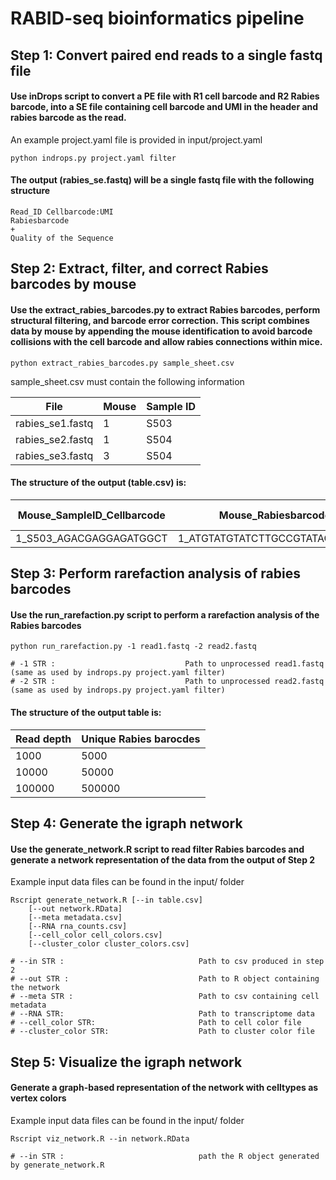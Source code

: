 # RABID-seq bioinformatics pipeline

## Step 1: Convert paired end reads to a single fastq file

#### Use inDrops script to convert a PE file with R1 cell barcode and R2 Rabies barcode, into a SE file containing cell barcode and UMI in the header and rabies barcode as the read.

An example project.yaml file is provided in input/project.yaml 

    python indrops.py project.yaml filter 
      
#### The output (rabies_se.fastq) will be a single fastq file with the following structure
    
    Read_ID Cellbarcode:UMI  
    Rabiesbarcode  
    +  
    Quality of the Sequence  

## Step 2: Extract, filter, and correct Rabies barcodes by mouse
#### Use the extract_rabies_barcodes.py to extract Rabies barcodes, perform structural filtering, and barcode error correction. This script combines data by mouse by appending the mouse identification to avoid barcode collisions with the cell barcode and allow rabies connections within mice. 
	
	python extract_rabies_barcodes.py sample_sheet.csv

sample_sheet.csv must contain the following information

File | Mouse | Sample ID
-----|------ | ---------
rabies_se1.fastq | 1 | S503
rabies_se2.fastq | 1 | S504
rabies_se3.fastq | 3 | S504

#### The structure of the output (table.csv) is: 

Mouse_SampleID_Cellbarcode | Mouse_Rabiesbarcode            | UMI counts
-------------------------- | ------------------------------ | --------------
1_S503_AGACGAGGAGATGGCT	   | 1_ATGTATGTATCTTGCCGTATACATGCAG | 29

## Step 3: Perform rarefaction analysis of rabies barcodes
#### Use the run_rarefaction.py script to perform a rarefaction analysis of the Rabies barcodes

	python run_rarefaction.py -1 read1.fastq -2 read2.fastq
	
	# -1 STR :                             Path to unprocessed read1.fastq (same as used by indrops.py project.yaml filter)
	# -2 STR :                             Path to unprocessed read2.fastq (same as used by indrops.py project.yaml filter)
	
#### The structure of the output table is: 
Read depth | Unique Rabies barocdes
------------ | ------------- 
1000 | 5000
10000 | 50000
100000 | 500000


## Step 4: Generate the igraph network 
#### Use the generate_network.R script to read filter Rabies barcodes and generate a network representation of the data from the output of Step 2 

Example input data files can be found in the input/ folder

	Rscript generate_network.R [--in table.csv] 
		[--out network.RData]
		[--meta metadata.csv]
		[--RNA rna_counts.csv] 
		[--cell_color cell_colors.csv]
		[--cluster_color cluster_colors.csv]

	# --in STR :                              Path to csv produced in step 2
	# --out STR :                             Path to R object containing the network 
	# --meta STR :                            Path to csv containing cell metadata
	# --RNA STR:                              Path to transcriptome data
	# --cell_color STR:                       Path to cell color file
	# --cluster_color STR:                    Path to cluster color file

## Step 5: Visualize the igraph network 
#### Generate a graph-based representation of the network with celltypes as vertex colors

Example input data files can be found in the input/ folder

	Rscript viz_network.R --in network.RData
	
	# --in STR :                              path the R object generated by generate_network.R

